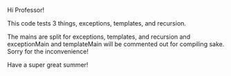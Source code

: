 Hi Professor!

This code tests 3 things, exceptions, templates, and recursion.

The mains are split for exceptions, templates, and recursion and exceptionMain and templateMain will be commented out for compiling sake. Sorry for the inconvenience! 

Have a super great summer!
